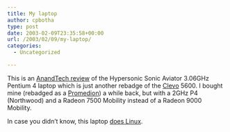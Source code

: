 ```yaml
---
title: My laptop
author: cpbotha
type: post
date: 2003-02-09T23:35:58+00:00
url: /2003/02/09/my-laptop/
categories:
  - Uncategorized

---
```

This is an [AnandTech review][1] of the Hypersonic Sonic Aviator 3.06GHz Pentium 4 laptop which is just another rebadge of the [Clevo][2] 5600. I bought mine (rebadged as a [Promedion][3]) a while back, but with a 2GHz P4 (Northwood) and a Radeon 7500 Mobility instead of a Radeon 9000 Mobility.

In case you didn&#8217;t know, this laptop [does Linux][4].

 [1]: http://www.anandtech.com/mobile/showdoc.html?i=1765
 [2]: http://www.clevo.com.tw/
 [3]: http://www.promedion.nl/
 [4]: http://cpbotha.net/clevo5600/clevo5600_linux/
